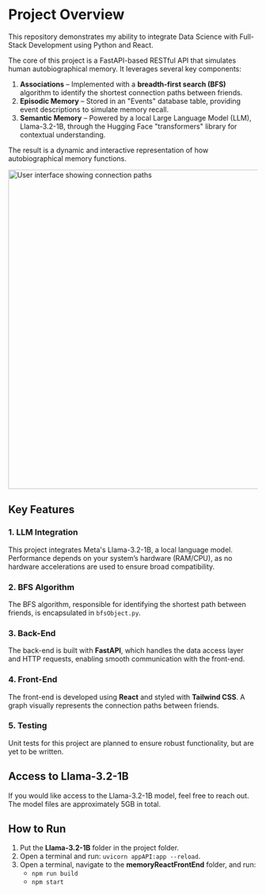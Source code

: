 # Project Overview

This repository demonstrates my ability to integrate Data Science with Full-Stack Development using Python and React.

The core of this project is a FastAPI-based RESTful API that simulates human autobiographical memory. It leverages several key components:

1. **Associations** – Implemented with a **breadth-first search (BFS)** algorithm to identify the shortest connection paths between friends.
2. **Episodic Memory** – Stored in an "Events" database table, providing event descriptions to simulate memory recall.
3. **Semantic Memory** – Powered by a local Large Language Model (LLM), Llama-3.2-1B, through the Hugging Face "transformers" library for contextual understanding.

The result is a dynamic and interactive representation of how autobiographical memory functions.

<img width="644" alt="User interface showing connection paths" src="https://github.com/user-attachments/assets/7550028d-b116-4aaa-98ae-3b15d5334b44">

## Key Features

### 1. **LLM Integration**  
   This project integrates Meta's Llama-3.2-1B, a local language model. Performance depends on your system’s hardware (RAM/CPU), as no hardware accelerations are used to ensure broad compatibility.

### 2. **BFS Algorithm**  
   The BFS algorithm, responsible for identifying the shortest path between friends, is encapsulated in `bfsObject.py`.

### 3. **Back-End**  
   The back-end is built with **FastAPI**, which handles the data access layer and HTTP requests, enabling smooth communication with the front-end.

### 4. **Front-End**  
   The front-end is developed using **React** and styled with **Tailwind CSS**. A graph visually represents the connection paths between friends.

### 5. **Testing**  
   Unit tests for this project are planned to ensure robust functionality, but are yet to be written.

## Access to Llama-3.2-1B

If you would like access to the Llama-3.2-1B model, feel free to reach out. The model files are approximately 5GB in total.

## How to Run

1) Put the **Llama-3.2-1B** folder in the project folder.
2) Open a terminal and run: `uvicorn appAPI:app --reload`.
3) Open a terminal, navigate to the **memoryReactFrontEnd** folder, and run: 
   - `npm run build`
   - `npm start`
